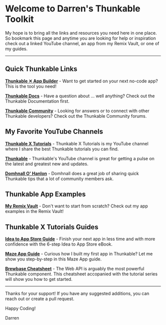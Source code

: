 # Welcome to Darren's Thunkable Toolkit
My hope is to bring all the links and resources you need here in one place. So bookmark this page and anytime you are looking for help or inspiration check out a linked YouTube channel, an app from my Remix Vault, or one of my guides.

---


## Quick Thunkable Links
**[Thunkable ✕ App Builder](https://amble.link/thunkable)** - Want to get started on your next no-code app? This is the tool you need!

**[Thunkable Docs](https://amble.link/thunkabledocs)** - Have a question about ... well anything? Check out the Thunkable Documentation first.

**[Thunkable Community](https://amble.link/thunkablecommunity)** - Looking for answers or to connect with other Thunkable developers? Check out the Thunkable Community forums.


## My Favorite YouTube Channels
**[Thunkable X Tutorials](https://amble.link/youtube)** - Thunkable X Tutorials is my YouTube channel where I share the best Thunkable tutorials you can find.

**[Thunkable](https://amble.link/youtubethunkable)** - Thunkable's YouTube channel is great for getting a pulse on the latest and greatest new and updates.

**[Domhnall O' Hanlon](https://amble.link/youtubedomhnall)** - Domhnall does a great job of sharing quick Thunkable tips that a lot of community members ask.


## Thunkable App Examples
**[My Remix Vault](https://amble.link/remixvault)** - Don't want to start from scratch? Check out my app examples in the Remix Vault!


## Thunkable X Tutorials Guides

**[Idea to App Store Guide](https://amble.link/ideatoappstore)** - Finish your next app in less time and with more confidence with the 6-step Idea to App Store eBook.

**[Maze App Guide](https://amble.link/mazegame)** - Curious how I built my first app in Thunkable? Let me show you step-by-step in this Maze App guide.

**[Brewbase Cheatsheet](https://amble.link/brewbase)** - The Web API is arguably the most powerful Thunkable component. This cheatsheet accopanied with the tutorial series will show you how to get started.

---


Thanks for your support! If you have any suggested additions, you can reach out or create a pull request.

Happy Coding!

Darren
